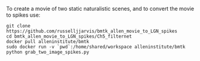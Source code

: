 
To create a movie of two static naturalistic scenes, and to convert the movie to spikes use:
```
git clone https://github.com/russelljjarvis/bmtk_allen_movie_to_LGN_spikes
cd bmtk_allen_movie_to_LGN_spikes/Ch5_filternet
docker pull alleninstitute/bmtk
sudo docker run -v `pwd`:/home/shared/workspace alleninstitute/bmtk python grab_two_image_spikes.py
```